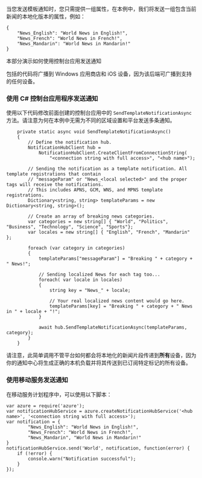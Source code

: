 ﻿

当您发送模板通知时，您只需提供一组属性，在本例中，我们将发送一组包含当前新闻的本地化版本的属性，例如：

```
{
    "News_English": "World News in English!",
    "News_French": "World News in French!",
    "News_Mandarin": "World News in Mandarin!"
}
```

本部分演示如何使用控制台应用发送通知

包括的代码将广播到 Windows 应用商店和 iOS 设备，因为该后端可广播到支持的任何设备。

### 使用 C# 控制台应用程序发送通知 

使用以下代码修改前面创建的控制台应用中的 `SendTemplateNotificationAsync` 方法。请注意为何在本例中无需为不同的区域设置和平台发送多条通知。

```
    private static async void SendTemplateNotificationAsync()
    {
        // Define the notification hub.
        NotificationHubClient hub = 
            NotificationHubClient.CreateClientFromConnectionString(
                "<connection string with full access>", "<hub name>");

        // Sending the notification as a template notification. All template registrations that contain 
        // "messageParam" or "News_<local selected>" and the proper tags will receive the notifications. 
        // This includes APNS, GCM, WNS, and MPNS template registrations.
        Dictionary<string, string> templateParams = new Dictionary<string, string>();

        // Create an array of breaking news categories.
        var categories = new string[] { "World", "Politics", "Business", "Technology", "Science", "Sports"};
        var locales = new string[] { "English", "French", "Mandarin" };

        foreach (var category in categories)
        {
            templateParams["messageParam"] = "Breaking " + category + " News!";

            // Sending localized News for each tag too...
            foreach( var locale in locales)
            {
                string key = "News_" + locale;

                // Your real localized news content would go here.
                templateParams[key] = "Breaking " + category + " News in " + locale + "!";
            }

            await hub.SendTemplateNotificationAsync(templateParams, category);
        }
    }
```

请注意，此简单调用不管平台如何都会将本地化的新闻片段传递到**所有**设备，因为你的通知中心将生成正确的本机负载并将其传送到已订阅特定标记的所有设备。

### 使用移动服务发送通知

在移动服务计划程序中，可以使用以下脚本：

```
var azure = require('azure');
var notificationHubService = azure.createNotificationHubService('<hub name>', '<connection string with full access>');
var notification = {
        "News_English": "World News in English!",
        "News_French": "World News in French!",
        "News_Mandarin", "World News in Mandarin!"
}
notificationHubService.send('World', notification, function(error) {
    if (!error) {
        console.warn("Notification successful");
    }
});
```

<!---HONumber=Mooncake_0104_2016-->